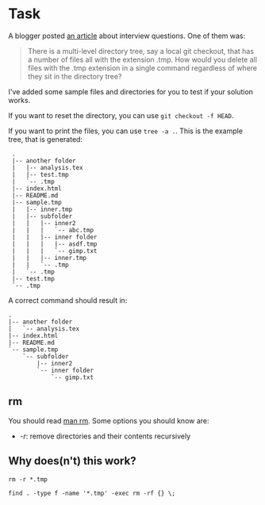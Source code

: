 Task
====

A blogger posted [an article](http://stu.mp/2012/10/my-patent-pending-3-question-technical-interview.html)
about interview questions. One of them was:

> There is a multi-level directory tree, say a local git checkout,
> that has a number of files all with the extension .tmp. How would
> you delete all files with the .tmp extension in a single command
> regardless of where they sit in the directory tree?

I've added some sample files and directories for you to test if
your solution works.

If you want to reset the directory, you can use `git checkout -f HEAD`.

If you want to print the files, you can use `tree -a .`. This is the
example tree, that is generated:

```
 .
 |-- another folder
 |   |-- analysis.tex
 |   |-- test.tmp
 |   `-- .tmp
 |-- index.html
 |-- README.md
 |-- sample.tmp
 |   |-- inner.tmp
 |   |-- subfolder
 |   |   |-- inner2
 |   |   |   `-- abc.tmp
 |   |   |-- inner folder
 |   |   |   |-- asdf.tmp
 |   |   |   `-- gimp.txt
 |   |   |-- inner.tmp
 |   |   `-- .tmp
 |   `-- .tmp
 |-- test.tmp
 `-- .tmp
```

A correct command should result in:

```
.
|-- another folder
|   `-- analysis.tex
|-- index.html
|-- README.md
`-- sample.tmp
    `-- subfolder
        |-- inner2
        `-- inner folder
            `-- gimp.txt
```

rm
--
You should read [man rm](http://unixhelp.ed.ac.uk/CGI/man-cgi?rm).
Some options you should know are:

* *-r*: remove directories and their contents recursively


Why does(n't) this work?
------------------------
`rm -r *.tmp`

`find . -type f -name '*.tmp' -exec rm -rf {} \;`
